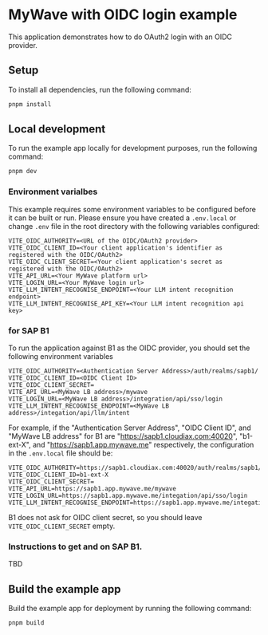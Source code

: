 # MyWave with OIDC login example

This application demonstrates how to do OAuth2 login with an OIDC provider.

## Setup

To install all dependencies, run the following command:

```bash
pnpm install
```

## Local development

To run the example app locally for development purposes, run the following command:

```bash
pnpm dev
```

### Environment varialbes

This example requires some environment variables to be configured before it can be built or run. Please ensure you have created a `.env.local` or change `.env` file in the root directory with the following variables configured:

```
VITE_OIDC_AUTHORITY=<URL of the OIDC/OAuth2 provider>
VITE_OIDC_CLIENT_ID=<Your client application's identifier as registered with the OIDC/OAuth2>
VITE_OIDC_CLIENT_SECRET=<Your client application's secret as registered with the OIDC/OAuth2>
VITE_API_URL=<Your MyWave platform url>
VITE_LOGIN_URL=<Your MyWave login url>
VITE_LLM_INTENT_RECOGNISE_ENDPOINT=<Your LLM intent recognition endpoint>
VITE_LLM_INTENT_RECOGNISE_API_KEY=<Your LLM intent recognition api key>
```

### for SAP B1

To run the application against B1 as the OIDC provider, you should set the following environment variables

```
VITE_OIDC_AUTHORITY=<Authentication Server Address>/auth/realms/sapb1/
VITE_OIDC_CLIENT_ID=<OIDC Client ID>
VITE_OIDC_CLIENT_SECRET=
VITE_API_URL=<MyWave LB address>/mywave
VITE_LOGIN_URL=<MyWave LB address>/integration/api/sso/login
VITE_LLM_INTENT_RECOGNISE_ENDPOINT=<MyWave LB address>/integation/api/llm/intent
```

For example, if the "Authentication Server Address", "OIDC Client ID", and "MyWave LB address" for B1 are "https://sapb1.cloudiax.com:40020", "b1-ext-X", and "https://sapb1.app.mywave.me" respectively, the configuration in the `.env.local` file should be:

```
VITE_OIDC_AUTHORITY=https://sapb1.cloudiax.com:40020/auth/realms/sapb1/
VITE_OIDC_CLIENT_ID=b1-ext-X
VITE_OIDC_CLIENT_SECRET=
VITE_API_URL=https://sapb1.app.mywave.me/mywave
VITE_LOGIN_URL=https://sapb1.app.mywave.me/integation/api/sso/login
VITE_LLM_INTENT_RECOGNISE_ENDPOINT=https://sapb1.app.mywave.me/integation/api/llm/intent
```

B1 does not ask for OIDC client secret, so you should leave `VITE_OIDC_CLIENT_SECRET` empty.

### Instructions to get <Authentication Server Address> and <Client ID> on SAP B1.

TBD

## Build the example app

Build the example app for deployment by running the following command:

```bash
pnpm build
```
